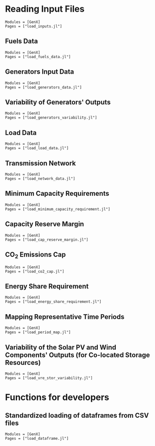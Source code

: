 # Reading Input Files
```@autodocs
Modules = [GenX]
Pages = ["load_inputs.jl"]
```

## Fuels Data
```@autodocs
Modules = [GenX]
Pages = ["load_fuels_data.jl"]
```

## Generators Input Data
```@autodocs
Modules = [GenX]
Pages = ["load_generators_data.jl"]
```

## Variability of Generators' Outputs
```@autodocs
Modules = [GenX]
Pages = ["load_generators_variability.jl"]
```

## Load Data
```@autodocs
Modules = [GenX]
Pages = ["load_load_data.jl"]
```

## Transmission Network
```@autodocs
Modules = [GenX]
Pages = ["load_network_data.jl"]
```

## Minimum Capacity Requirements
```@autodocs
Modules = [GenX]
Pages = ["load_minimum_capacity_requirement.jl"]
```

## Capacity Reserve Margin
```@autodocs
Modules = [GenX]
Pages = ["load_cap_reserve_margin.jl"]
```

## CO$_2$ Emissions Cap
```@autodocs
Modules = [GenX]
Pages = ["load_co2_cap.jl"]
```

## Energy Share Requirement
```@autodocs
Modules = [GenX]
Pages = ["load_energy_share_requirement.jl"]
```

## Mapping Representative Time Periods
```@autodocs
Modules = [GenX]
Pages = ["load_period_map.jl"]
```

## Variability of the Solar PV and Wind Components' Outputs (for Co-located Storage Resources)
```@autodocs
Modules = [GenX]
Pages = ["load_vre_stor_variability.jl"]
```

# Functions for developers

## Standardized loading of dataframes from CSV files
```@autodocs
Modules = [GenX]
Pages = ["load_dataframe.jl"]
```
